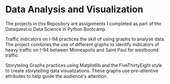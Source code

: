 # Data Analysis and Visualization
The projects in this Repository are assignments I completed as part of the Dataquest.io Data Science in Python Bootcamp. 

Traffic indicators on I-94 practices the skill of using graphs to analyse data.  The project combines the use of different graphs to identify indicators of heavy traffic on I-94 between Minneapolis and Saint Paul for westbound traffic.  

Storyteling Graphs practices using Matplotlib and the FiveThirtyEight style to create storytelling data visualizations. These graphs use pre-attentive attributes to help guide the audience's attention. 
